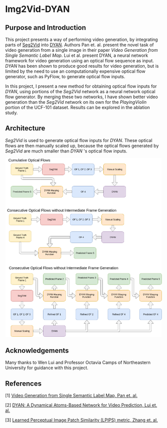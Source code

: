 # Img2Vid-DYAN

## Purpose and Introduction
This project presents a way of performing video generation, by integrating parts of [Seg2Vid](https://github.com/junting/seg2vid) into [DYAN](https://github.com/liuem607/DYAN). Authors Pan et. al. present the novel task of video generation from a single image in their paper _Video Generation from Single Semantic Label Map_. Lui et al. present DYAN, a neural network framework for video generation using an optical flow sequence as input. _DYAN_ has been shown to produce good results for video generation, but is limited by the need to use an computationally expensive optical flow generator, such as PyFlow, to generate optical flow inputs. 

In this project, I present a new method for obtaining optical flow inputs for _DYAN_, using portions of the _Seg2Vid_ network as a neural network optical flow generator. By merging these two networks, I have shown better video generation than the _Seg2Vid_ network on its own for the _PlayingViolin_ portion of the UCF-101 dataset. Results can be explored in the ablation study.

## Architecture
_Seg2Vid_ is used to generate optical flow inputs for _DYAN_. These optical flows are then manually scaled up, because the optical flows generated by _Seg2Vid_ are much smaller than _DYAN_ 's optical flow inputs.

![Text](https://github.com/pat-hanbury/Img2Vid-DYAN/blob/master/FlowChart.png)

## Acknowledgements
Many thanks to Wen Lui and Professor Octavia Camps of Northeastern University for guidance with this project.

## References
[1] [Video Generation from Single Semantic Label Map, Pan et. al.](https://github.com/junting/seg2vid)

[2] [DYAN: A Dynamical Atoms-Based Network for Video Prediction, Lui et. al.](https://github.com/liuem607/DYAN)

[3] [Learned Perceptual Image Patch Similarity (LPIPS) metric, Zhang et. al.](https://github.com/richzhang/PerceptualSimilarity)


